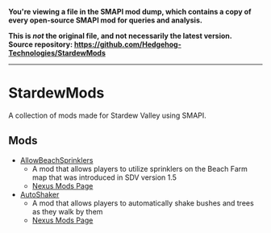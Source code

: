 **You're viewing a file in the SMAPI mod dump, which contains a copy of every open-source SMAPI mod
for queries and analysis.**

**This is _not_ the original file, and not necessarily the latest version.**  
**Source repository: https://github.com/Hedgehog-Technologies/StardewMods**

----

# StardewMods

A collection of mods made for Stardew Valley using SMAPI.

## Mods

- [AllowBeachSprinklers](./src/AllowBeachSprinklers)
    - A mod that allows players to utilize sprinklers on the Beach Farm map that was introduced in SDV version 1.5
    - [Nexus Mods Page](https://www.nexusmods.com/stardewvalley/mods/7629)
- [AutoShaker](./src/AutoShaker)
    - A mod that allows players to automatically shake bushes and trees as they walk by them
    - [Nexus Mods Page](https://www.nexusmods.com/stardewvalley/mods/7736)
